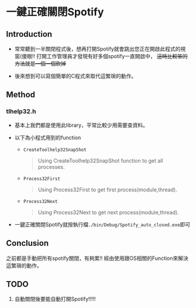 # 一鍵正確關閉Spotify

## Introduction



- 常常聽到一半關閉程式後，想再打開Spotify就會跳出您正在開啟此程式的視窗(傻眼!!
打開工作管理員才發現有好多個spotify一直開啟中，
~~這時比較笨的方法就是一個一個砍掉~~ 


- 後來想到可以寫個簡單的C程式來取代這繁瑣的動作。

## Method

### tlhelp32.h


- 基本上我們都是使用此library，平常比較少用需要查資料。


- 以下為小程式用到的function

    - `CreateToolhelp32SnapShot`
       > Using CreateToolhelp32SnapShot function to get all processes.
    - `Process32First`
       > Using Process32First to get first process(module,thread).

    - `Process32Next`
       > Using Process32Next to get next process(module,thread).

- 一鍵正確關閉Spotify就按執行檔`./bin/Debug/Spotify_auto_closed.exe`即可

## Conclusion

之前都是手動把所有spotify關閉，有夠累!!
經由使用跟OS相關的Function來解決這繁瑣的動作。

## TODO

1. 自動關閉後要能自動打開Spotify!!!!!
